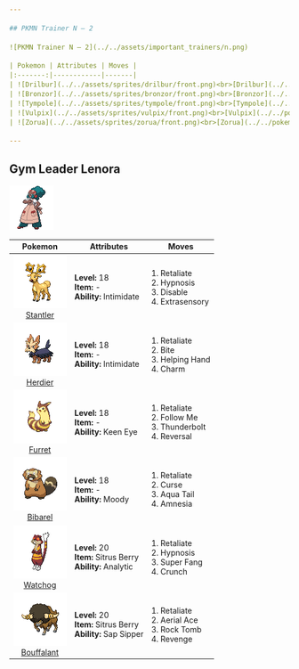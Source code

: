 ```yaml
---

## PKMN Trainer N – 2

![PKMN Trainer N – 2](../../assets/important_trainers/n.png)

| Pokemon | Attributes | Moves |
|:-------:|------------|-------|
| ![Drilbur](../../assets/sprites/drilbur/front.png)<br>[Drilbur](../../pokemon/drilbur.md/) |**Level:** 19<br>**Item:** No Item<br>**Ability:** — | 1. —<br>2. —<br>3. —<br>4. — |
| ![Bronzor](../../assets/sprites/bronzor/front.png)<br>[Bronzor](../../pokemon/bronzor.md/) |**Level:** 19<br>**Item:** No Item<br>**Ability:** — | 1. —<br>2. —<br>3. —<br>4. — |
| ![Tympole](../../assets/sprites/tympole/front.png)<br>[Tympole](../../pokemon/tympole.md/) |**Level:** 19<br>**Item:** No Item<br>**Ability:** — | 1. —<br>2. —<br>3. —<br>4. — |
| ![Vulpix](../../assets/sprites/vulpix/front.png)<br>[Vulpix](../../pokemon/vulpix.md/) |**Level:** 19<br>**Item:** No Item<br>**Ability:** — | 1. —<br>2. —<br>3. —<br>4. — |
| ![Zorua](../../assets/sprites/zorua/front.png)<br>[Zorua](../../pokemon/zorua.md/) |**Level:** 19<br>**Item:** No Item<br>**Ability:** — | 1. —<br>2. —<br>3. —<br>4. — |

---
```


## Gym Leader Lenora

![Gym Leader Lenora](../../assets/important_trainers/lenora.png)

| Pokemon | Attributes | Moves |
|:-------:|------------|-------|
| ![Stantler](../../assets/sprites/stantler/front.png)<br>[Stantler](../../pokemon/stantler.md/) |**Level:** 18<br>**Item:** -<br>**Ability:** Intimidate | 1. Retaliate<br>2. Hypnosis<br>3. Disable<br>4. Extrasensory |
| ![Herdier](../../assets/sprites/herdier/front.png)<br>[Herdier](../../pokemon/herdier.md/) |**Level:** 18<br>**Item:** -<br>**Ability:** Intimidate | 1. Retaliate<br>2. Bite<br>3. Helping Hand<br>4. Charm |
| ![Furret](../../assets/sprites/furret/front.png)<br>[Furret](../../pokemon/furret.md/) |**Level:** 18<br>**Item:** -<br>**Ability:** Keen Eye | 1. Retaliate<br>2. Follow Me<br>3. Thunderbolt<br>4. Reversal |
| ![Bibarel](../../assets/sprites/bibarel/front.png)<br>[Bibarel](../../pokemon/bibarel.md/) |**Level:** 18<br>**Item:** -<br>**Ability:** Moody | 1. Retaliate<br>2. Curse<br>3. Aqua Tail<br>4. Amnesia |
| ![Watchog](../../assets/sprites/watchog/front.png)<br>[Watchog](../../pokemon/watchog.md/) |**Level:** 20<br>**Item:** Sitrus Berry<br>**Ability:** Analytic | 1. Retaliate<br>2. Hypnosis<br>3. Super Fang<br>4. Crunch |
| ![Bouffalant](../../assets/sprites/bouffalant/front.png)<br>[Bouffalant](../../pokemon/bouffalant.md/) |**Level:** 20<br>**Item:** Sitrus Berry<br>**Ability:** Sap Sipper | 1. Retaliate<br>2. Aerial Ace<br>3. Rock Tomb<br>4. Revenge |

